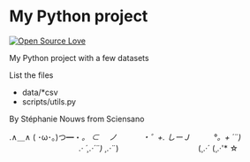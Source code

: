 # My Python project

[![Open Source Love](https://badges.frapsoft.com/os/v2/open-source.png?v=103)](https://github.com/ellerbrock/open-source-badge/)

My Python project with a few datasets

List the files

- data/*csv
- scripts/utils.py

By Stéphanie Nouws from Sciensano



.∧＿∧ 
( ･ω･｡)つ━・*。 
⊂　 ノ 　　　・゜+. 
しーＪ　　　°。+ *´¨) 
　　　　　　　　　.· ´¸.·*´¨) ¸.·*¨) 
　　　　　　　　　　(¸.·´ (¸.·'* ☆
